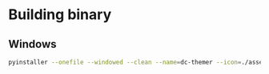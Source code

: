 # Building binary

## Windows
```sh
pyinstaller --onefile --windowed --clean --name=dc-themer --icon=./assets/dct-icon-v3.ico --add-data=./assets:assets --upx-dir='<path_to_UPX>' ./app/main.py
```